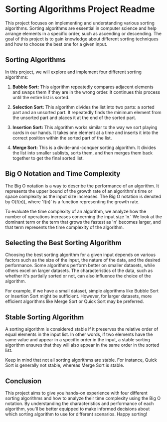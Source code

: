 # Sorting Algorithms Project Readme

This project focuses on implementing and understanding various sorting algorithms. Sorting algorithms are essential in computer science and help arrange elements in a specific order, such as ascending or descending. The goal of this project is to gain knowledge about different sorting techniques and how to choose the best one for a given input.

## Sorting Algorithms

In this project, we will explore and implement four different sorting algorithms:

1. **Bubble Sort:** This algorithm repeatedly compares adjacent elements and swaps them if they are in the wrong order. It continues this process until the entire list is sorted.

2. **Selection Sort:** This algorithm divides the list into two parts: a sorted part and an unsorted part. It repeatedly finds the minimum element from the unsorted part and places it at the end of the sorted part.

3. **Insertion Sort:** This algorithm works similar to the way we sort playing cards in our hands. It takes one element at a time and inserts it into the correct position within the sorted part of the list.

4. **Merge Sort:** This is a divide-and-conquer sorting algorithm. It divides the list into smaller sublists, sorts them, and then merges them back together to get the final sorted list.

## Big O Notation and Time Complexity

The Big O notation is a way to describe the performance of an algorithm. It represents the upper bound of the growth rate of an algorithm's time or space complexity as the input size increases. The Big O notation is denoted by O(f(n)), where 'f(n)' is a function representing the growth rate.

To evaluate the time complexity of an algorithm, we analyze how the number of operations increases concerning the input size 'n.' We look at the dominant term or the term that grows the fastest as 'n' becomes larger, and that term represents the time complexity of the algorithm.

## Selecting the Best Sorting Algorithm

Choosing the best sorting algorithm for a given input depends on various factors such as the size of the input, the nature of the data, and the desired performance. Some algorithms perform better on smaller datasets, while others excel on larger datasets. The characteristics of the data, such as whether it's partially sorted or not, can also influence the choice of the algorithm.

For example, if we have a small dataset, simple algorithms like Bubble Sort or Insertion Sort might be sufficient. However, for larger datasets, more efficient algorithms like Merge Sort or Quick Sort may be preferred.

## Stable Sorting Algorithm

A sorting algorithm is considered stable if it preserves the relative order of equal elements in the input list. In other words, if two elements have the same value and appear in a specific order in the input, a stable sorting algorithm ensures that they will also appear in the same order in the sorted list.

Keep in mind that not all sorting algorithms are stable. For instance, Quick Sort is generally not stable, whereas Merge Sort is stable.

## Conclusion

This project aims to give you hands-on experience with four different sorting algorithms and how to analyze their time complexity using the Big O notation. By understanding the characteristics and performance of each algorithm, you'll be better equipped to make informed decisions about which sorting algorithm to use for different scenarios. Happy sorting!
